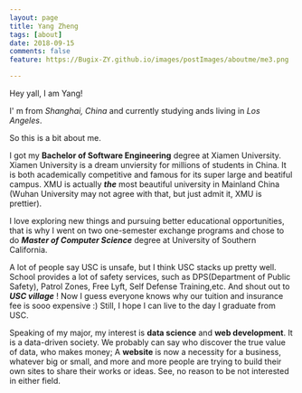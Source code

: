 ```yaml
---
layout: page
title: Yang Zheng
tags: [about]
date: 2018-09-15
comments: false
feature: https://Bugix-ZY.github.io/images/postImages/aboutme/me3.png

---
```


Hey yall, I am Yang!

I' m from *Shanghai, China* and currently studying ands living in *Los Angeles*.

So this is a bit about me.

I got my **Bachelor of Software Engineering** degree at Xiamen University. Xiamen University is a dream unviersity for millions of students in China. It is both academically competitive and famous for its super large and beatiful campus. XMU is actually ***the*** most beautiful university in Mainland China (Wuhan University may not agree with that, but just admit it, XMU is prettier).

I love exploring new things and pursuing better educational opportunities, that is why I went on two one-semester exchange programs and chose to do ***Master of Computer Science*** degree at University of Southern California.

A lot of people say USC is unsafe, but I think USC stacks up pretty well. School provides a lot of safety services, such as DPS(Department of Public Safety), Patrol Zones, Free Lyft, Self Defense Training,etc. And shout out to ***USC village*** ! Now I guess everyone knows why our tuition and insurance fee is sooo expensive :)  Still, I hope I can live to the day I graduate from USC. 

Speaking of my major, my interest is **data science** and **web development**. It is a data-driven society. We probably can say who discover the true value of data, who makes money; A **website** is now a necessity for a business, whatever big or small, and more and more people are trying to build their own sites to share their works or ideas. See, no reason to be not interested in either field.




